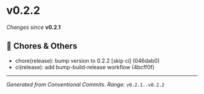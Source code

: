 # v0.2.2

_Changes since_ **v0.2.1**

## 🧹 Chores & Others
 - chore(release): bump version to 0.2.2 [skip ci] (046dab0)
 - ci(release): add bump-build-release workflow (4bcff0f)

---
_Generated from Conventional Commits. Range:_ `v0.2.1..v0.2.2`
